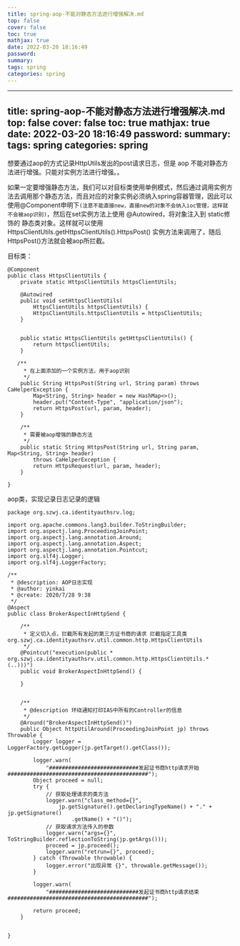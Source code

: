 ```yaml
---
title: spring-aop-不能对静态方法进行增强解决.md
top: false
cover: false
toc: true
mathjax: true
date: 2022-03-20 18:16:49
password:
summary:
tags: spring
categories: spring
---
```

---
title: spring-aop-不能对静态方法进行增强解决.md
top: false
cover: false
toc: true
mathjax: true
date: 2022-03-20 18:16:49
password:
summary:
tags: spring
categories: spring
---

想要通过aop的方式记录HttpUtils发出的post请求日志，但是 aop 不能对静态方法进行增强。只能对实例方法进行增强。。


如果一定要增强静态方法，我们可以对目标类使用单例模式，然后通过调用实例方法去调用那个静态方法，而且对应的对象实例必须纳入spring容器管理，因此可以使用@Component申明下`(注意不能直接new，直接new的对象不会纳入ioc管理，这样就不会被aop识别)`，然后在set实例方法上使用 @Autowired，将对象注入到 static修饰的 静态类对象。这样就可以使用 HttpsClientUtils.getHttpsClientUtils().HttpsPost() 实例方法来调用了，随后HttpsPost()方法就会被aop所拦截。


目标类：

~~~
@Component
public class HttpsClientUtils {
    private static HttpsClientUtils httpsClientUtils;

    @Autowired
    public void setHttpsClientUtils(
        HttpsClientUtils httpsClientUtils) {
        HttpsClientUtils.httpsClientUtils = httpsClientUtils;
    }


    public static HttpsClientUtils getHttpsClientUtils() {
        return httpsClientUtils;
    } 

   /**
     * 在上面添加的一个实例方法，用于aop识别
     */
    public String HttpsPost(String url, String param) throws CaHelperException {
        Map<String, String> header = new HashMap<>();
        header.put("Content-Type", "application/json");
        return HttpsPost(url, param, header);
    }

    /**
     * 需要被aop增强的静态方法
     */
    public static String HttpsPost(String url, String param, Map<String, String> header)
        throws CaHelperException {
        return HttpsRequest(url, param, header);
    }

}
~~~

aop类，实现记录日志记录的逻辑
~~~
package org.szwj.ca.identityauthsrv.log;

import org.apache.commons.lang3.builder.ToStringBuilder;
import org.aspectj.lang.ProceedingJoinPoint;
import org.aspectj.lang.annotation.Around;
import org.aspectj.lang.annotation.Aspect;
import org.aspectj.lang.annotation.Pointcut;
import org.slf4j.Logger;
import org.slf4j.LoggerFactory;

/**
 * @description: AOP日志实现
 * @author: yinkai
 * @create: 2020/7/28 9:38
 */
@Aspect
public class BrokerAspectInHttpSend {

    /**
     * 定义切入点，拦截所有发起的第三方证书商的请求 拦截指定工具类 org.szwj.ca.identityauthsrv.util.common.http.HttpsClientUtils
     */
    @Pointcut("execution(public * org.szwj.ca.identityauthsrv.util.common.http.HttpsClientUtils.*(..)))")
    public void BrokerAspectInHttpSend() {

    }


    /**
     * @description 环绕通知打印IAS中所有的Controller的信息
     */
    @Around("BrokerAspectInHttpSend()")
    public Object httpUtilAround(ProceedingJoinPoint jp) throws Throwable {
        Logger logger = LoggerFactory.getLogger(jp.getTarget().getClass());

        logger.warn(
            "############################发起证书商http请求开始############################################");
        Object proceed = null;
        try {
            // 获取处理请求的类方法
            logger.warn("class_method={}",
                jp.getSignature().getDeclaringTypeName() + "." + jp.getSignature()
                    .getName() + "()");
            // 获取请求方法传入的参数
            logger.warn("args={}", ToStringBuilder.reflectionToString(jp.getArgs()));
            proceed = jp.proceed();
            logger.warn("retrun={}", proceed);
        } catch (Throwable throwable) {
            logger.error("出现异常 {}", throwable.getMessage());
        }

        logger.warn(
            "############################发起证书商http请求结束############################################");

        return proceed;
    }


}

~~~
